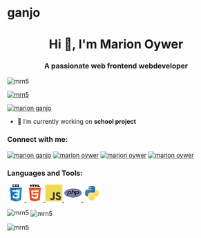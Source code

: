 # ganjo
<h1 align="center">Hi 👋, I'm Marion Oywer</h1>
<h3 align="center">A passionate web frontend webdeveloper</h3>

<p align="left"> <img src="https://komarev.com/ghpvc/?username=mrn5&label=Profile%20views&color=0e75b6&style=flat" alt="mrn5" /> </p>

<p align="left"> <a href="https://github.com/ryo-ma/github-profile-trophy"><img src="https://github-profile-trophy.vercel.app/?username=mrn5" alt="mrn5" /></a> </p>

<p align="left"> <a href="https://twitter.com/marion ganjo" target="blank"><img src="https://img.shields.io/twitter/follow/marion ganjo?logo=twitter&style=for-the-badge" alt="marion ganjo" /></a> </p>

- 🔭 I’m currently working on **school project**

<h3 align="left">Connect with me:</h3>
<p align="left">
<a href="https://twitter.com/marion ganjo" target="blank"><img align="center" src="https://raw.githubusercontent.com/rahuldkjain/github-profile-readme-generator/master/src/images/icons/Social/twitter.svg" alt="marion ganjo" height="30" width="40" /></a>
<a href="https://linkedin.com/in/marion oywer" target="blank"><img align="center" src="https://raw.githubusercontent.com/rahuldkjain/github-profile-readme-generator/master/src/images/icons/Social/linked-in-alt.svg" alt="marion oywer" height="30" width="40" /></a>
<a href="https://fb.com/marion oywer" target="blank"><img align="center" src="https://raw.githubusercontent.com/rahuldkjain/github-profile-readme-generator/master/src/images/icons/Social/facebook.svg" alt="marion oywer" height="30" width="40" /></a>
<a href="https://instagram.com/marion oywer" target="blank"><img align="center" src="https://raw.githubusercontent.com/rahuldkjain/github-profile-readme-generator/master/src/images/icons/Social/instagram.svg" alt="marion oywer" height="30" width="40" /></a>
</p>

<h3 align="left">Languages and Tools:</h3>
<p align="left"> <a href="https://www.w3schools.com/css/" target="_blank" rel="noreferrer"> <img src="https://raw.githubusercontent.com/devicons/devicon/master/icons/css3/css3-original-wordmark.svg" alt="css3" width="40" height="40"/> </a> <a href="https://www.w3.org/html/" target="_blank" rel="noreferrer"> <img src="https://raw.githubusercontent.com/devicons/devicon/master/icons/html5/html5-original-wordmark.svg" alt="html5" width="40" height="40"/> </a> <a href="https://developer.mozilla.org/en-US/docs/Web/JavaScript" target="_blank" rel="noreferrer"> <img src="https://raw.githubusercontent.com/devicons/devicon/master/icons/javascript/javascript-original.svg" alt="javascript" width="40" height="40"/> </a> <a href="https://www.php.net" target="_blank" rel="noreferrer"> <img src="https://raw.githubusercontent.com/devicons/devicon/master/icons/php/php-original.svg" alt="php" width="40" height="40"/> </a> <a href="https://www.python.org" target="_blank" rel="noreferrer"> <img src="https://raw.githubusercontent.com/devicons/devicon/master/icons/python/python-original.svg" alt="python" width="40" height="40"/> </a> </p>

<p><img align="left" src="https://github-readme-stats.vercel.app/api/top-langs?username=mrn5&show_icons=true&locale=en&layout=compact" alt="mrn5" /></p>

<p>&nbsp;<img align="center" src="https://github-readme-stats.vercel.app/api?username=mrn5&show_icons=true&locale=en" alt="mrn5" /></p>

<p><img align="center" src="https://github-readme-streak-stats.herokuapp.com/?user=mrn5&" alt="mrn5" /></p>
